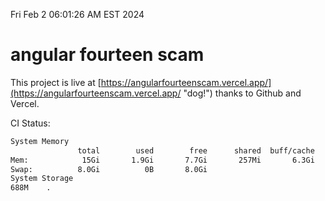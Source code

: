 Fri Feb  2 06:01:26 AM EST 2024

# angular fourteen scam


This project is live at [https://angularfourteenscam.vercel.app/](https://angularfourteenscam.vercel.app/ "dog!") thanks to Github and Vercel.

CI Status: 

```bash
System Memory
               total        used        free      shared  buff/cache   available
Mem:            15Gi       1.9Gi       7.7Gi       257Mi       6.3Gi        13Gi
Swap:          8.0Gi          0B       8.0Gi
System Storage
688M	.
